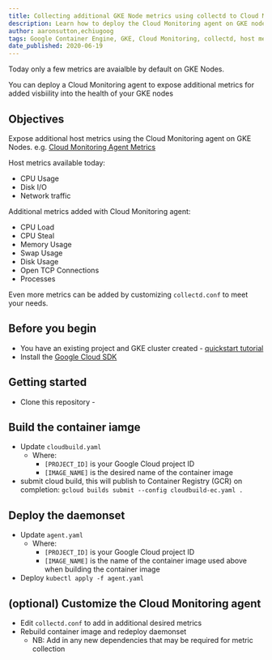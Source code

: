 ```yaml
---
title: Collecting additional GKE Node metrics using collectd to Cloud Monitoring
description: Learn how to deploy the Cloud Monitoring agent on GKE nodes to expose additional VM metrics on GKE nodes.
author: aaronsutton,echiugoog
tags: Google Container Engine, GKE, Cloud Monitoring, collectd, host metrics, VM metrics
date_published: 2020-06-19
---
```

Today only a few metrics are avaialble by default on GKE Nodes.

You can deploy a Cloud Monitoring agent to expose additional metrics for added visbiility into the health of your GKE nodes

## Objectives
Expose additional host metrics using the Cloud Monitoring agent on GKE Nodes. e.g. [Cloud Monitoring Agent Metrics](https://cloud.google.com/monitoring/api/metrics_agent)

Host metrics available today:
 * CPU Usage
 * Disk I/O
 * Network traffic

Additional metrics added with Cloud Monitoring agent:
 * CPU Load
 * CPU Steal
 * Memory Usage
 * Swap Usage
 * Disk Usage
 * Open TCP Connections
 * Processes

Even more metrics can be added by customizing `collectd.conf` to meet your needs.

## Before you begin
 * You have an existing project and GKE cluster created - [quickstart tutorial](https://cloud.google.com/kubernetes-engine/docs/quickstart)
 * Install the [Google Cloud SDK](https://cloud.google.com/sdk/)

## Getting started
 * Clone this repository -

## Build the container iamge
 * Update `cloudbuild.yaml`
   * Where:
     * `[PROJECT_ID]` is your Google Cloud project ID
     * `[IMAGE_NAME]` is the desired name of the container image
 * submit cloud build, this will publish to Container Registry (GCR) on
   completion: `gcloud builds submit --config cloudbuild-ec.yaml .`

## Deploy the daemonset
 * Update `agent.yaml` 
   * Where:
     * `[PROJECT_ID]` is your Google Cloud project ID
     * `[IMAGE_NAME]` is the name of the container image used above when building
       the container image
 * Deploy `kubectl apply -f agent.yaml`


## (optional) Customize the Cloud Monitoring agent
 * Edit `collectd.conf` to add in additional desired metrics
 * Rebuild container image and redeploy daemonset
   * NB: Add in any new dependencies that may be required for metric collection


